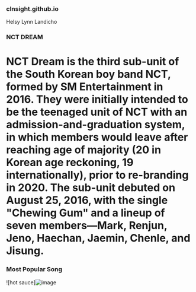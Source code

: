 ### clnsight.github.io
Helsy Lynn Landicho
### NCT DREAM
# NCT Dream is the third sub-unit of the South Korean boy band NCT, formed by SM Entertainment in 2016. They were initially intended to be the teenaged unit of NCT with an admission-and-graduation system, in which members would leave after reaching age of majority (20 in Korean age reckoning, 19 internationally), prior to re-branding in 2020. The sub-unit debuted on August 25, 2016, with the single "Chewing Gum" and a lineup of seven members—Mark, Renjun, Jeno, Haechan, Jaemin, Chenle, and Jisung.
### Most Popular Song 
![hot sauce]![image](https://github.com/clnsight/clnsight.github.io/assets/152232653/dbdc4c40-a692-48ff-8377-5c8eb9db9b9d)
